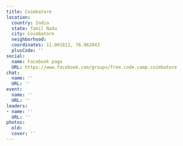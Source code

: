 ```yaml
---
title: Coimbatore
location:
  country: India
  state: Tamil Nadu
  city: Coimbatore
  neighborhood: 
  coordinates: 11.001812, 76.962843
  plusCode: ''
social:
  name: Facebook page
  URL: https://www.facebook.com/groups/free.code.camp.coimbatore
chat:
  name: ''
  URL: ''
event:
  name: ''
  URL: ''
leaders:
- name: ''
  URL: ''
photos:
  old: 
  cover: ''
---
```

